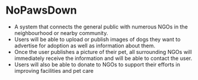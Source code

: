 # NoPawsDown
 
- A system that connects the general public with numerous NGOs in the neighbourhood or nearby community.
- Users will be able to upload or publish images of dogs they want to advertise for adoption as well as information about them.
- Once the user publishes a picture of their pet, all surrounding NGOs will immediately receive the information and will be able to contact the user.
- Users will also be able to donate to NGOs to support their efforts in improving facilities and pet care

